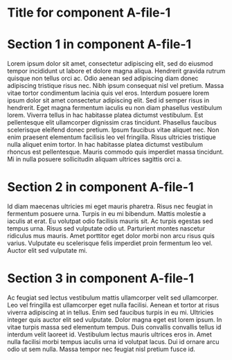 # Title for component A-file-1

# Section 1 in component A-file-1
Lorem ipsum dolor sit amet, consectetur adipiscing elit, sed do eiusmod tempor incididunt ut labore et dolore magna aliqua. Hendrerit gravida rutrum quisque non tellus orci ac. Odio aenean sed adipiscing diam donec adipiscing tristique risus nec. Nibh ipsum consequat nisl vel pretium. Massa vitae tortor condimentum lacinia quis vel eros. Interdum posuere lorem ipsum dolor sit amet consectetur adipiscing elit. Sed id semper risus in hendrerit. Eget magna fermentum iaculis eu non diam phasellus vestibulum lorem. Viverra tellus in hac habitasse platea dictumst vestibulum. Est pellentesque elit ullamcorper dignissim cras tincidunt. Phasellus faucibus scelerisque eleifend donec pretium. Ipsum faucibus vitae aliquet nec. Non enim praesent elementum facilisis leo vel fringilla. Risus ultricies tristique nulla aliquet enim tortor. In hac habitasse platea dictumst vestibulum rhoncus est pellentesque. Mauris commodo quis imperdiet massa tincidunt. Mi in nulla posuere sollicitudin aliquam ultrices sagittis orci a.

# Section 2 in component A-file-1
Id diam maecenas ultricies mi eget mauris pharetra. Risus nec feugiat in fermentum posuere urna. Turpis in eu mi bibendum. Mattis molestie a iaculis at erat. Eu volutpat odio facilisis mauris sit. Ac turpis egestas sed tempus urna. Risus sed vulputate odio ut. Parturient montes nascetur ridiculus mus mauris. Amet porttitor eget dolor morbi non arcu risus quis varius. Vulputate eu scelerisque felis imperdiet proin fermentum leo vel. Auctor elit sed vulputate mi.

# Section 3 in component A-file-1
Ac feugiat sed lectus vestibulum mattis ullamcorper velit sed ullamcorper. Leo vel fringilla est ullamcorper eget nulla facilisi. Aenean et tortor at risus viverra adipiscing at in tellus. Enim sed faucibus turpis in eu mi. Ultricies integer quis auctor elit sed vulputate. Dolor magna eget est lorem ipsum. In vitae turpis massa sed elementum tempus. Duis convallis convallis tellus id interdum velit laoreet id. Vestibulum lectus mauris ultrices eros in. Amet nulla facilisi morbi tempus iaculis urna id volutpat lacus. Dui id ornare arcu odio ut sem nulla. Massa tempor nec feugiat nisl pretium fusce id.